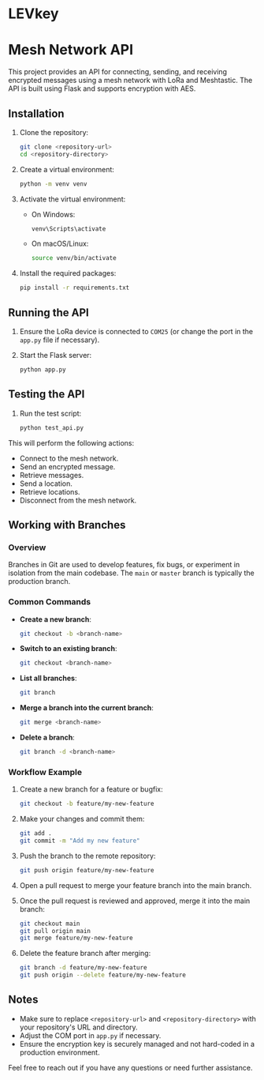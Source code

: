 # LEVkey
# Mesh Network API

This project provides an API for connecting, sending, and receiving encrypted messages using a mesh network with LoRa and Meshtastic. The API is built using Flask and supports encryption with AES.

## Installation

1. Clone the repository:

    ```bash
    git clone <repository-url>
    cd <repository-directory>
    ```

2. Create a virtual environment:

    ```bash
    python -m venv venv
    ```

3. Activate the virtual environment:

    - On Windows:
        ```bash
        venv\Scripts\activate
        ```
    - On macOS/Linux:
        ```bash
        source venv/bin/activate
        ```

4. Install the required packages:

    ```bash
    pip install -r requirements.txt
    ```

## Running the API

1. Ensure the LoRa device is connected to `COM25` (or change the port in the `app.py` file if necessary).

2. Start the Flask server:

    ```bash
    python app.py
    ```

## Testing the API

1. Run the test script:

    ```bash
    python test_api.py
    ```

This will perform the following actions:
- Connect to the mesh network.
- Send an encrypted message.
- Retrieve messages.
- Send a location.
- Retrieve locations.
- Disconnect from the mesh network.

## Working with Branches

### Overview

Branches in Git are used to develop features, fix bugs, or experiment in isolation from the main codebase. The `main` or `master` branch is typically the production branch.

### Common Commands

- **Create a new branch**: 
    ```bash
    git checkout -b <branch-name>
    ```
- **Switch to an existing branch**:
    ```bash
    git checkout <branch-name>
    ```
- **List all branches**:
    ```bash
    git branch
    ```
- **Merge a branch into the current branch**:
    ```bash
    git merge <branch-name>
    ```
- **Delete a branch**:
    ```bash
    git branch -d <branch-name>
    ```

### Workflow Example

1. Create a new branch for a feature or bugfix:

    ```bash
    git checkout -b feature/my-new-feature
    ```

2. Make your changes and commit them:

    ```bash
    git add .
    git commit -m "Add my new feature"
    ```

3. Push the branch to the remote repository:

    ```bash
    git push origin feature/my-new-feature
    ```

4. Open a pull request to merge your feature branch into the main branch.

5. Once the pull request is reviewed and approved, merge it into the main branch:

    ```bash
    git checkout main
    git pull origin main
    git merge feature/my-new-feature
    ```

6. Delete the feature branch after merging:

    ```bash
    git branch -d feature/my-new-feature
    git push origin --delete feature/my-new-feature
    ```

## Notes

- Make sure to replace `<repository-url>` and `<repository-directory>` with your repository's URL and directory.
- Adjust the COM port in `app.py` if necessary.
- Ensure the encryption key is securely managed and not hard-coded in a production environment.

Feel free to reach out if you have any questions or need further assistance.
